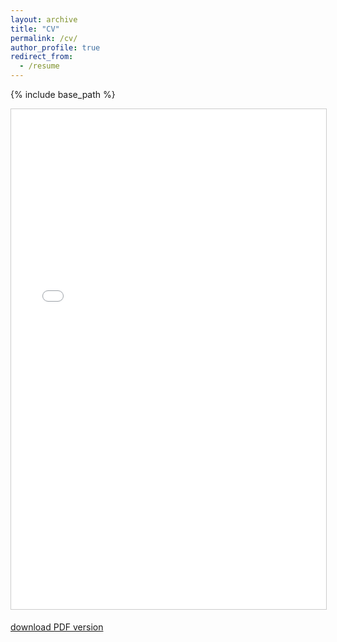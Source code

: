 ```yaml
---
layout: archive
title: "CV"
permalink: /cv/
author_profile: true
redirect_from:
  - /resume
---
```


{% include base_path %}

<div class="embed-container">
  <iframe src="{{ base_path }}/files/Bo_Li_CV.pdf" width="100%" height="800" frameborder="0" marginwidth="0" marginheight="0" scrolling="auto" style="border:1px solid #CCC; margin-bottom:5px; max-width: 100%;" allowfullscreen></iframe>
</div>

<p><a href="{{ base_path }}/files/Bo_Li_CV.pdf" target="_blank">download PDF version</a></p>
